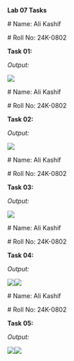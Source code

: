 **Lab 07 Tasks**

\# Name: Ali Kashif

\# Roll No: 24K-0802

**Task 01:**

*Output:*

![](./images/image6.png)

\# Name: Ali Kashif

\# Roll No: 24K-0802

**Task 02:**

*Output:*

![](./images/image5.png)

\# Name: Ali Kashif

\# Roll No: 24K-0802

**Task 03:**

*Output:*

![](./images/image3.png)

\# Name: Ali Kashif

\# Roll No: 24K-0802

**Task 04:**

*Output:*

![](./images/image7.png)![](./images/image4.png)

\# Name: Ali Kashif

\# Roll No: 24K-0802

**Task 05:**

*Output:*

![](./images/image2.png)![](./images/image1.png)
